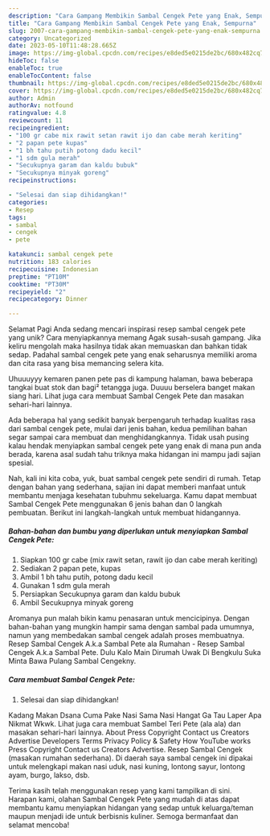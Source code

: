```yaml
---
description: "Cara Gampang Membikin Sambal Cengek Pete yang Enak, Sempurna"
title: "Cara Gampang Membikin Sambal Cengek Pete yang Enak, Sempurna"
slug: 2007-cara-gampang-membikin-sambal-cengek-pete-yang-enak-sempurna
category: Uncategorized
date: 2023-05-10T11:48:28.665Z
image: https://img-global.cpcdn.com/recipes/e8ded5e0215de2bc/680x482cq70/sambal-cengek-pete-foto-resep-utama.jpg
hideToc: false
enableToc: true
enableTocContent: false
thumbnail: https://img-global.cpcdn.com/recipes/e8ded5e0215de2bc/680x482cq70/sambal-cengek-pete-foto-resep-utama.jpg
cover: https://img-global.cpcdn.com/recipes/e8ded5e0215de2bc/680x482cq70/sambal-cengek-pete-foto-resep-utama.jpg
author: Admin
authorAv: notfound
ratingvalue: 4.8
reviewcount: 11
recipeingredient:
- "100 gr cabe mix rawit setan rawit ijo dan cabe merah keriting"
- "2 papan pete kupas"
- "1 bh tahu putih potong dadu kecil"
- "1 sdm gula merah"
- "Secukupnya garam dan kaldu bubuk"
- "Secukupnya minyak goreng"
recipeinstructions:

- "Selesai dan siap dihidangkan!"
categories:
- Resep
tags:
- sambal
- cengek
- pete

katakunci: sambal cengek pete 
nutrition: 183 calories
recipecuisine: Indonesian
preptime: "PT10M"
cooktime: "PT30M"
recipeyield: "2"
recipecategory: Dinner

---
```



Selamat Pagi Anda sedang mencari inspirasi resep sambal cengek pete yang unik? Cara menyiapkannya memang Agak susah-susah gampang. Jika keliru mengolah maka hasilnya tidak akan memuaskan dan bahkan tidak sedap. Padahal sambal cengek pete yang enak seharusnya memiliki aroma dan cita rasa yang bisa memancing selera kita.


Uhuuuyyy kemaren panen pete pas di kampung halaman, bawa beberapa tangkai buat stok dan bagi² tetangga juga. Duuuu berselera banget makan siang hari. Lihat juga cara membuat Sambal Cengek Pete dan masakan sehari-hari lainnya.

Ada beberapa hal yang sedikit banyak berpengaruh terhadap kualitas rasa dari sambal cengek pete, mulai dari jenis bahan, kedua pemilihan bahan segar sampai cara membuat dan menghidangkannya. Tidak usah pusing kalau hendak menyiapkan sambal cengek pete yang enak di mana pun anda berada, karena asal sudah tahu triknya maka hidangan ini mampu jadi sajian spesial.


Nah, kali ini kita coba, yuk, buat sambal cengek pete sendiri di rumah. Tetap dengan bahan yang sederhana, sajian ini dapat memberi manfaat untuk membantu menjaga kesehatan tubuhmu sekeluarga. Kamu dapat membuat Sambal Cengek Pete menggunakan 6 jenis bahan dan 0 langkah pembuatan. Berikut ini langkah-langkah untuk membuat hidangannya.

<!--inarticleads1-->

##### Bahan-bahan dan bumbu yang diperlukan untuk menyiapkan Sambal Cengek Pete:

1. Siapkan 100 gr cabe (mix rawit setan, rawit ijo dan cabe merah keriting)
1. Sediakan 2 papan pete, kupas
1. Ambil 1 bh tahu putih, potong dadu kecil
1. Gunakan 1 sdm gula merah
1. Persiapkan Secukupnya garam dan kaldu bubuk
1. Ambil Secukupnya minyak goreng


Aromanya pun malah bikin kamu penasaran untuk mencicipinya. Dengan bahan-bahan yang mungkin hampir sama dengan sambal pada umumnya, namun yang membedakan sambal cengek adalah proses membuatnya. Resep Sambal Cengek A.k.a Sambal Pete ala Rumahan - Resep Sambal Cengek A.k.a Sambal Pete. Dulu Kalo Main Dirumah Uwak Di Bengkulu Suka Minta Bawa Pulang Sambal Cengekny. 

<!--inarticleads2-->

##### Cara membuat Sambal Cengek Pete:


1. Selesai dan siap dihidangkan!

Kadang Makan Dsana Cuma Pake Nasi Sama Nasi Hangat Ga Tau Laper Apa Nikmat Wkwk. Lihat juga cara membuat Sambel Teri Pete (ala ala) dan masakan sehari-hari lainnya. About Press Copyright Contact us Creators Advertise Developers Terms Privacy Policy &amp; Safety How YouTube works Press Copyright Contact us Creators Advertise. Resep Sambal Cengek (masakan rumahan sederhana). Di daerah saya sambal cengek ini dipakai untuk melengkapi makan nasi uduk, nasi kuning, lontong sayur, lontong ayam, burgo, lakso, dsb. 

Terima kasih telah menggunakan resep yang kami tampilkan di sini. Harapan kami, olahan Sambal Cengek Pete yang mudah di atas dapat membantu kamu menyiapkan hidangan yang sedap untuk keluarga/teman maupun menjadi ide untuk berbisnis kuliner. Semoga bermanfaat dan selamat mencoba!
